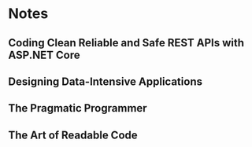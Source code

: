 # Notes

## Coding Clean Reliable and Safe REST APIs with ASP.NET Core

## Designing Data-Intensive Applications

<!-- ## Dive Into Design Patterns -->

<!-- ## Fundamentals of Software Architecture -->

<!-- ## System Design Interview 2nd Edition -->

<!-- ## The Passionate Programmer -->

## The Pragmatic Programmer

<!-- ## Unit Testing -->

## The Art of Readable Code
